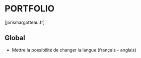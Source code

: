 # PORTFOLIO
[jorismargotteau.fr]
## Global

- Mettre la possibilité de changer la langue (français - anglais)
